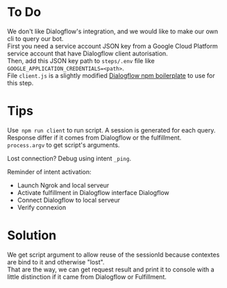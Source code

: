 # To Do
We don't like Dialogflow's integration, and we would like to make our own cli to query our bot.   
First you need a service account JSON key from a Google Cloud Platform service account that have Dialogflow client autorisation.     
Then, add this JSON key path to `steps/.env` file like `GOOGLE_APPLICATION_CREDENTIALS=<path>`.   
File `client.js` is a slightly modified [Dialogflow npm boilerplate](https://www.npmjs.com/package/@google-cloud/dialogflow) to use for this step.

# Tips

Use` npm run client` to run script.
A session is generated for each query.      
Response differ if it comes from Dialogflow or the fulfillment.   
`process.argv` to get script's arguments.


Lost connection? Debug using intent `_ping`.

Reminder of intent activation:
- Launch Ngrok and local serveur
- Activate fulfillment in Dialogflow interface Dialogflow
- Connect Dialogflow to local serveur
- Verify connexion

# Solution
We get script argument to allow reuse of the sessionId because contextes are bind to it and otherwise "lost".   
That are the way, we can get request result and print it to console with a little distinction if it came from Dialogflow or Fulfillment.
